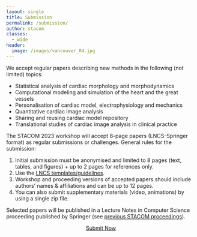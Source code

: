 ```yaml
---
layout: single
title: Submission
permalink: /submission/
author: stacom
classes:
  - wide
header:
  image: /images/vancouver_04.jpg
---
```


We accept regular papers describing new methods in the following (not limited) topics:

* Statistical analysis of cardiac morphology and morphodynamics
* Computational modeling and simulation of the heart and the great vessels
* Personalisation of cardiac model, electrophysiology and mechanics
* Quantitative cardiac image analysis
* Sharing and reusing cardiac model repository
* Translational studies of cardiac image analysis in clinical practice

The STACOM 2023 workshop will accept 8-page papers (LNCS-Springer format) as regular submissions or challenges. General rules for the submission:

1. Initial submission must be anonymised and limited to 8 pages (text, tables, and figures) + up to 2 pages for references only.
2. Use the [LNCS templates/guidelines](http://www.springer.com/gp/computer-science/lncs/conference-proceedings-guidelines).
3. Workshop and proceeding versions of accepted papers should include authors’ names & affiliations and can be up to 12 pages.
4. You can also submit supplementary materials (video, animations) by using a single zip file.

Selected papers will be published in a Lecture Notes in Computer Science proceeding published by Springer (see [previous STACOM proceedings](http://stacom.cardiacatlas.org/)).

<div style="text-align: center;"><a href="#" target="_blank" class="btn btn--info btn--large" style="margin-top: 50px; padding-left: 50px; padding-right: 50px;">Submit Now</a></div>
